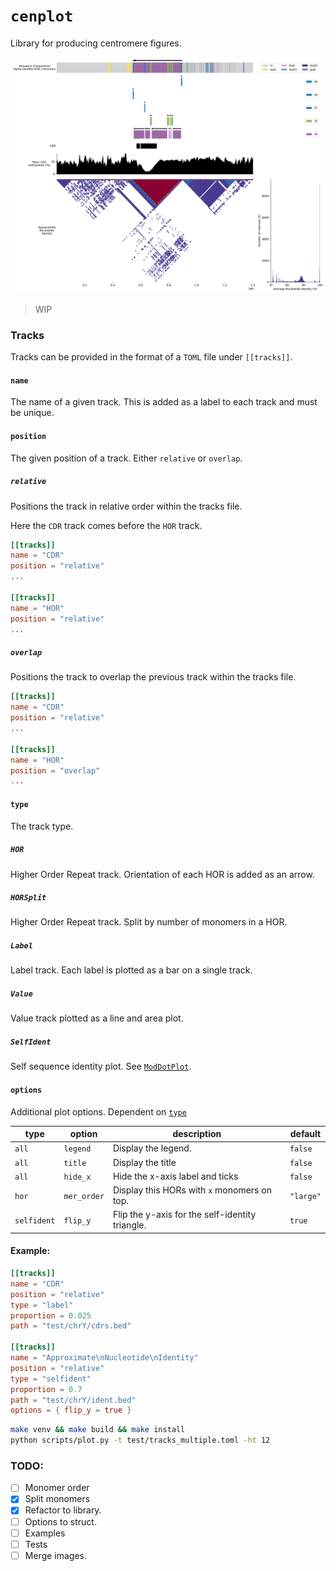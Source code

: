 # `cenplot`
Library for producing centromere figures.

![](docs/example_multiple.png)

> WIP

### Tracks
Tracks can be provided in the format of a `TOML` file under `[[tracks]]`.

#### `name`
The name of a given track. This is added as a label to each track and must be unique.

#### `position`
The given position of a track. Either `relative` or `overlap`.

##### `relative`
Positions the track in relative order within the tracks file.

Here the `CDR` track comes before the `HOR` track.
```toml
[[tracks]]
name = "CDR"
position = "relative"
...

[[tracks]]
name = "HOR"
position = "relative"
...
```

##### `overlap`
Positions the track to overlap the previous track within the tracks file.

```toml
[[tracks]]
name = "CDR"
position = "relative"
...

[[tracks]]
name = "HOR"
position = "overlap"
...
```

#### `type`
The track type.

##### `HOR`
Higher Order Repeat track. Orientation of each HOR is added as an arrow.

##### `HORSplit`
Higher Order Repeat track. Split by number of monomers in a HOR.

##### `Label`
Label track. Each label is plotted as a bar on a single track.

##### `Value`
Value track plotted as a line and area plot.

##### `SelfIdent`
Self sequence identity plot. See [`ModDotPlot`](https://github.com/marbl/ModDotPlot).


#### `options`
Additional plot options. Dependent on [`type`](#type)

|type|option|description|default|
|-|-|-|-|
|`all`|`legend`|Display the legend.|`false`|
|`all`|`title`|Display the title|`false`|
|`all`|`hide_x`|Hide the x-axis label and ticks|`false`|
|`hor`|`mer_order`|Display this HORs with `x` monomers on top.|`"large"`|
|`selfident`|`flip_y`|Flip the y-axis for the self-identity triangle.|`true`|

#### Example:
```toml
[[tracks]]
name = "CDR"
position = "relative"
type = "label"
proportion = 0.025
path = "test/chrY/cdrs.bed"

[[tracks]]
name = "Approximate\nNucleotide\nIdentity"
position = "relative"
type = "selfident"
proportion = 0.7
path = "test/chrY/ident.bed"
options = { flip_y = true }
```

```bash
make venv && make build && make install
python scripts/plot.py -t test/tracks_multiple.toml -ht 12
```

### TODO:
* [ ] Monomer order
* [x] Split monomers
* [x] Refactor to library.
* [ ] Options to struct.
* [ ] Examples
* [ ] Tests
* [ ] Merge images.
